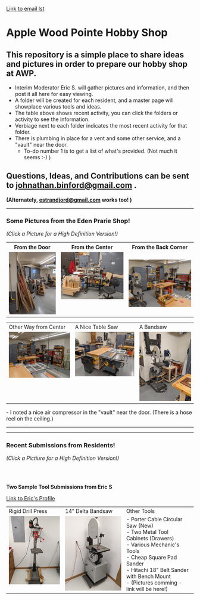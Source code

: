 [Link to email lst](./Collateral/email-list.md)

#  Apple Wood Pointe Hobby Shop
## This repository is a simple place to share ideas and pictures in order to prepare our hobby shop at AWP.
- Interim Moderator Eric S. will gather pictures and information, and then post it all here for easy viewing.
- A folder will be created for each resident, and a master page will showplace various tools and ideas.
- The table above shows recent activity, you can click the folders or activity to see the information.
- Verbiage next to each folder indicates the most recent activity for that folder.
- There is plumbing in place for a vent and some other service, and a "vault" near the door.
  - To-do number 1 is to get a list of what's provided.  (Not much it seems :-)  )

## Questions, Ideas, and Contributions can be sent to johnathan.binford@gmail.com .
**(Alternately,  estrandjord@gmail.com works too! )**

* * *

### Some Pictures from the Eden Prarie Shop!
*(Click a Picture for a High Definition Version!)*
<table>
  <tr>
    <th>From the Door</th>
     <th>From the Center</th>
     <th>From the Back Corner</th>
  </tr>
  <tr>
    <td valign="top">
    <a href="./Other-Shops/EP-Shop-1.jpg">
      <img src="./Other-Shops/Thumbnails/EP-Shop-1-T.jpg">
      </a>
      </td>
    <td valign="top">
      <a href="./Other-Shops/Ep-Shop-2.jpg">
      <img src="./Other-Shops/Thumbnails/Ep-Shop-2-T.jpg">
      </a>
      </td>
    <td <valign="top">
      <a href="./Other-Shops/EP-Shop-3.jpg">
      <img src="./Other-Shops/Thumbnails/EP-Shop-3-T.jpg">
      </a>
      </td>
  </tr>
 </table>

<table>
  <tr>
    <td>Other Way from Center</td>
     <td>A Nice Table Saw</td>
     <td>A Bandsaw</td>
  </tr>
  <tr>
    <td valign="top">
      <a href="./Other-Shops/EP-Shop-4.jpg">
      <img src="./Other-Shops/Thumbnails/EP-Shop-4-T.jpg">
      </a>
    </td>
    <td valign="top">
      <a href="./Other-Shops/EP-Shop-5.jpg">
      <img src="./Other-Shops/Thumbnails/EP-Shop-5-T.jpg">
      </a>
    </td>
    <td valign="top">
      <a href="./Other-Shops/EP-Shop-6.jpg">
      <img src="./Other-Shops/Thumbnails/EP-Shop-6-T.jpg">
      </a>
    </td>
  </tr>
 </table>
- I noted a nice air compressor in the "vault" near the door.  (There is a hose reel on the ceiling.)

* * *
* * *

### Recent Submissions from Residents!
*(Click a Pictiure for a High Definition Version!)* 
<pre>


</pre>
**Two Sample Tool Submissions from Eric S**

[Link to Eric's Profile](./Eric-S/readme.md)
<table>
  <tr>
    <td>Rigid Drill Press</td>
     <td>14" Delta Bandsaw</td>
    <td>Other Tools</td>
  </tr>
  <tr>
      <td valign="top">
      <a href="./Eric-S/Drill-Press.jpg">
      <img src="./Eric-S/Thumbnails/Drill-Press-T.jpg">
      </a>
      </td>
      <td valign="top">
      <a href="./Eric-S/Band-Saw.jpg">
      <img src="./Eric-S/Thumbnails/Band-Saw-T.jpg">
      </a>
      </td>
      <td valign="top">
       - Porter Cable Circular Saw (New) <br>
       - Two Metal Tool Cabinets (Drawers) <br>
       - Various Mechanic's Tools <br>
       - Cheap Square Pad Sander<br>
       - Hitachi 18" Belt Sander with Bench Mount <br>
       - (Pictures comming - link will be here!)
      </td>
  </tr>
 </table>


